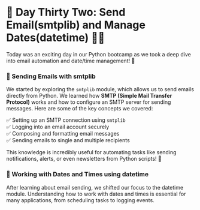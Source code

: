 # 🎯 Day Thirty Two: Send Email(smtplib) and Manage Dates(datetime) 📧📅

Today was an exciting day in our Python bootcamp as we took a deep dive into email automation and date/time management! 🚀

### 📧 Sending Emails with smtplib

We started by exploring the ```smtplib``` module, which allows us to send emails directly from Python. We learned how **SMTP (Simple Mail Transfer Protocol)** works and how to configure an SMTP server for sending messages. Here are some of the key concepts we covered:

✅ Setting up an SMTP connection using ```smtplib```  
✅ Logging into an email account securely  
✅ Composing and formatting email messages  
✅ Sending emails to single and multiple recipients  

This knowledge is incredibly useful for automating tasks like sending notifications, alerts, or even newsletters from Python scripts! 💌

### 📅 Working with Dates and Times using datetime

After learning about email sending, we shifted our focus to the datetime module. Understanding how to work with dates and times is essential for many applications, from scheduling tasks to logging events.

